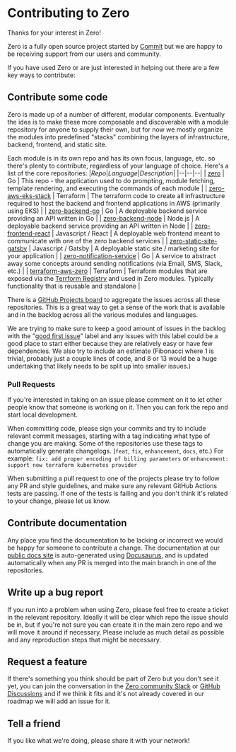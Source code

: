 # Contributing to Zero

Thanks for your interest in Zero!

Zero is a fully open source project started by [Commit](https://commit.dev) but we are happy to be receiving support from our users and community.

If you have used Zero or are just interested in helping out there are a few key ways to contribute:

## Contribute some code
Zero is made up of a number of different, modular components. Eventually the idea is to make these more composable and discoverable with a module repository for anyone to supply their own, but for now we mostly organize the modules into predefined "stacks" combining the layers of infrastructure, backend, frontend, and static site.

Each module is in its own repo and has its own focus, language, etc. so there's plenty to contribute, regardless of your language of choice.
Here's a list of the core repositories:
|_Repo_|_Language_|_Description_|
|--|--|--|
| [zero](https://github.com/commitdev/zero) | Go | This repo - the application used to do prompting, module fetching, template rendering, and executing the commands of each module |
| [zero-aws-eks-stack](https://github.com/commitdev/zero-aws-eks-stack) | Terraform | The terraform code to create all infrastructure required to host the backend and frontend  applications in AWS (primarily using EKS) |
| [zero-backend-go](https://github.com/commitdev/zero-backend-go) | Go | A deployable backend service providing an API written in Go |
| [zero-backend-node](https://github.com/commitdev/zero-backend-node) | Node.js | A deployable backend service providing an API written in Node |
| [zero-frontend-react](https://github.com/commitdev/zero-frontend-react) | Javascript / React | A deployable web frontend meant to communicate with one of the zero backend services |
| [zero-static-site-gatsby](https://github.com/commitdev/zero-static-site-gatsby) | Javascript / Gatsby | A deployable static site / marketing site for your application |
| [zero-notification-service](https://github.com/commitdev/zero-notification-service) | Go | A service to abstract away some concepts around sending notifications (via Email, SMS, Slack, etc.) |
| [terraform-aws-zero](https://github.com/commitdev/zero-notification-service) | Terraform | Terraform modules that are exposed via the [Terrform Registry](https://registry.terraform.io/modules/commitdev/zero/aws/latest) and used in Zero modules. Typically functionality that is reusable and standalone |

There is a [GitHub Projects board](https://github.com/orgs/commitdev/projects/6/views/2) to aggregate the issues across all these repositories. This is a great way to get a sense of the work that is available and in the backlog across all the various modules and languages.

We are trying to make sure to keep a good amount of issues in the backlog with the "[good first issue](https://github.com/orgs/commitdev/projects/6/views/2?filterQuery=label%3A%22good+first+issue%22)" label and any issues with this label could be a good place to start either because they are relatively easy or have few dependencies. We also try to include an estimate (Fibonacci where 1 is trivial, probably just a couple lines of code, and 8 or 13 would be a huge undertaking that likely needs to be split up into smaller issues.)

### Pull Requests
If you're interested in taking on an issue please comment on it to let other people know that someone is working on it. Then you can fork the repo and start local development.

When committing code, please sign your commits and try to include relevant commit messages, starting with a tag indicating what type of change you are making. Some of the repositories use these tags to automatically generate changelogs. (`feat`, `fix`, `enhancement`, `docs`, etc.)
For example:
`fix: add proper encoding of billing parameters`
or
`enhancement: support new terraform kubernetes provider`

When submitting a pull request to one of the projects please try to follow any PR and style guidelines, and make sure any relevant GitHub Actions tests are passing. If one of the tests is failing and you don't think it's related to your change, please let us know.



## Contribute documentation
Any place you find the documentation to be lacking or incorrect we would be happy for someone to contribute a change. The documentation at our [public docs site](https://getzero.dev/docs/) is auto-generated using [Docusaurus](https://docusaurus.io/), and is updated automatically when any PR is merged into the main branch in one of the repositories.

## Write up a bug report
If you run into a problem when using Zero, please feel free to create a ticket in the relevant repository. Ideally it will be clear which repo the issue should be in, but if you're not sure you can create it in the main zero repo and we will move it around if necessary. Please include as much detail as possible and any reproduction steps that might be necessary.

## Request a feature
If there's something you think should be part of Zero but you don't see it yet, you can join the conversation in the [Zero community Slack](https://slack.getzero.dev) or [GitHub Discussions](https://github.com/commitdev/zero/discussions) and if we think it fits and it's not already covered in our roadmap we will add an issue for it.

## Tell a friend
If you like what we're doing, please share it with your network!
